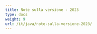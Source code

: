 ```yaml
---
title: Note sulla versione - 2023
type: docs
weight: 9
url: /it/java/note-sulla-versione-2023/
---
```

